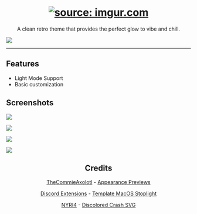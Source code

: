 <h1 align="center"><a href="https://imgur.com/30naVqy"><img src="https://i.imgur.com/30naVqy.png" title="source: imgur.com" /></a></h1>
<p align="center">A clean retro theme that provides the perfect glow to vibe and chill.</p>

![](https://maendisease.github.io/BetterDiscordStuff/Themes/Solana/assets/preview.png)

---

## Features
* Light Mode Support
* Basic customization

## Screenshots
![](https://maendisease.github.io/BetterDiscordStuff/Themes/Solana/assets/preview-1.png)

![](https://maendisease.github.io/BetterDiscordStuff/Themes/Solana/assets/preview-2.png)

![](https://maendisease.github.io/BetterDiscordStuff/Themes/Solana/assets/preview-3.png)

![](https://maendisease.github.io/BetterDiscordStuff/Themes/Solana/assets/preview-4.png)

<h2 align="center">Credits</h1>
<p align="center"><a href="https://github.com/TheCommieAxolotl">TheCommieAxolotl</a> - <a href="https://github.com/maenDisease/BetterDiscordStuff/blob/37dcfdccbac77ad529ba2b4cdd58aecc4ca5270c/Themes/Solana/Solana.css#L2817-L2828">Appearance Previews</a></p>
<p align="center"><a href="https://github.com/discord-extensions">Discord Extensions</a> - <a href="https://github.com/maenDisease/BetterDiscordStuff/blob/main/Themes/Solana/addon/mac-titlebar.css">Template MacOS Stoplight</a></p>
<p align="center"><a href="https://github.com/NYRI4">NYRI4</a> - <a href="https://github.com/maenDisease/BetterDiscordStuff/blob/37dcfdccbac77ad529ba2b4cdd58aecc4ca5270c/Themes/Solana/Solana.css#L1981">Discolored Crash SVG</a></p>
